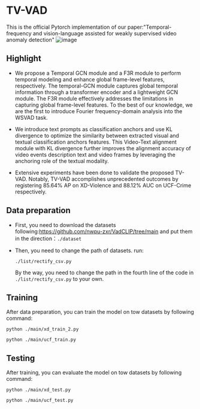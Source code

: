 # TV-VAD
This is the official Pytorch implementation of our paper:"Temporal-frequency and vision-language assisted for weakly supervised video anomaly detection"
![image](https://github.com/user-attachments/assets/a6f799bd-16ff-4dc1-a7ee-01a99e119fd4)

## Highlight
* We propose a Temporal GCN module and a F3R module to perform temporal modeling and enhance global frame-level features, respectively. The temporal-GCN module captures global temporal information through a transformer encoder and a lightweight GCN module. The F3R module effectively addresses the limitations in capturing global frame-level features. To the best of our knowledge, we are the first to introduce Fourier frequency-domain analysis into the WSVAD task.

* We introduce text prompts as classification anchors and use KL divergence to optimize the similarity between extracted visual and textual classification anchors features. This Video-Text alignment module with KL divergence further improves the alignment accuracy of video events description text and video frames by leveraging the anchoring role of the textual modality.

* Extensive experiments have been done to validate the proposed TV-VAD. Notably, TV-VAD accomplishes unprecedented outcomes by registering 85.64% AP on XD-Violence and 88.12% AUC on UCF-Crime respectively.

## Data preparation
* First, you need to download the datasets following:https://github.com/nwpu-zxr/VadCLIP/tree/main and put them in the direction：```./dataset```
* Then, you need to change the path of datasets. run:
  
  ```./list/rectify_csv.py```

  By the way, you need to change the path in the fourth line of the code in `./list/rectify_csv.py` to your own.

## Training
After data preparation, you can train the model on tow datasets by following command:

``` python ./main/xd_train_2.py ```

``` python ./main/ucf_train.py ```

## Testing
After training, you can evaluate the model on tow datasets by following command:

``` python ./main/xd_test.py ```

``` python ./main/ucf_test.py ```
